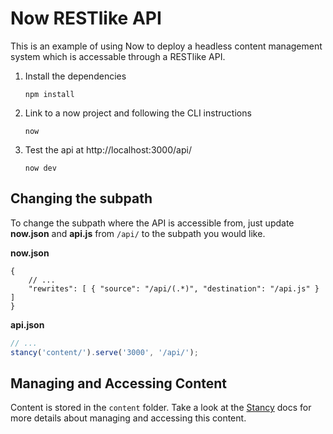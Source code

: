 # Now RESTlike API

This is an example of using Now to deploy a headless content management system which is accessable through a RESTlike API.

1. Install the dependencies

    ```
    npm install
    ```
2. Link to a now project and following the CLI instructions

    ```
    now
    ```
3. Test the api at http://localhost:3000/api/

    ```
    now dev
    ```

## Changing the subpath

To change the subpath where the API is accessible from, just update __now.json__ and __api.js__ from `/api/` to the subpath you would like.

__now.json__
```jsonc
{
    // ...
	"rewrites": [ { "source": "/api/(.*)", "destination": "/api.js" } ]
}
```

__api.json__
```js
// ...
stancy('content/').serve('3000', '/api/');
```

## Managing and Accessing Content

Content is stored in the `content` folder. Take a look at the [Stancy]() docs for more details about managing and accessing this content.

